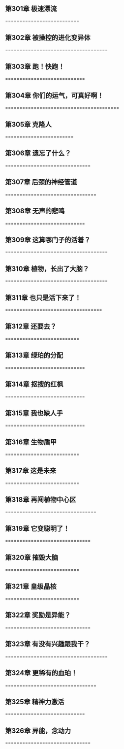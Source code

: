 ## 第301章 极速漂流

==========================

## 第302章 被操控的进化变异体

====================================

## 第303章 跑！快跑！

============================

## 第304章 你们的运气，可真好啊！

========================================

## 第305章 克隆人

========================

## 第306章 遗忘了什么？

==============================

## 第307章 后颈的神经管道

================================

## 第308章 无声的悲鸣

============================

## 第309章 这算哪门子的活着？

====================================

## 第310章 植物，长出了大脑？

====================================

## 第311章 也只是活下来了！

==================================

## 第312章 还要去？

==========================

## 第313章 绿珀的分配

============================

## 第314章 抠搜的红枫

============================

## 第315章 我也缺人手

============================

## 第316章 生物盾甲

==========================

## 第317章 这是未来

==========================

## 第318章 再闯植物中心区

================================

## 第319章 它变聪明了！

==============================

## 第320章 摧毁大脑

==========================

## 第321章 皇级晶核

==========================

## 第322章 奖励是异能？

==============================

## 第323章 有没有兴趣跟我干？

====================================

## 第324章 更稀有的血珀！

================================

## 第325章 精神力激活

============================

## 第326章 异能，念动力

==============================

